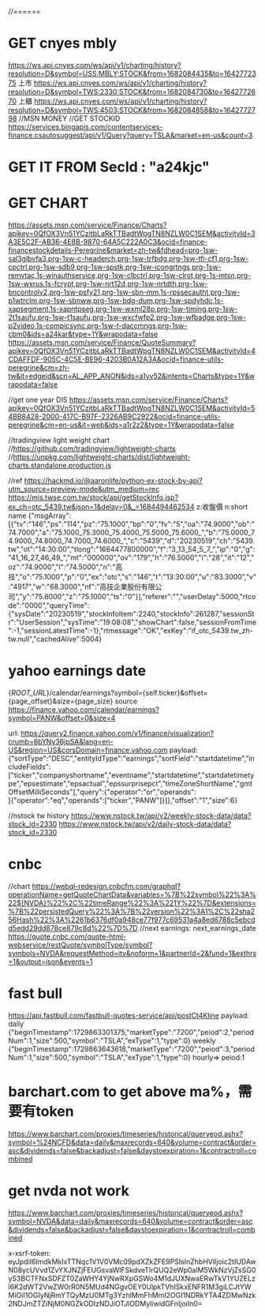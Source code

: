 //======
# GET cnyes mbly
https://ws.api.cnyes.com/ws/api/v1/charting/history?resolution=D&symbol=USS:MBLY:STOCK&from=1682084435&to=1642772375
上市
https://ws.api.cnyes.com/ws/api/v1/charting/history?resolution=D&symbol=TWS:2330:STOCK&from=1682084730&to=1642772670
上櫃
https://ws.api.cnyes.com/ws/api/v1/charting/history?resolution=D&symbol=TWS:4503:STOCK&from=1682084858&to=1642772798
//MSN MONEY
//GET STOCKID
https://services.bingapis.com/contentservices-finance.csautosuggest/api/v1/Query?query=TSLA&market=en-us&count=3
# GET IT FROM SecId : \"a24kjc\"
# GET CHART
https://assets.msn.com/service/Finance/Charts?apikey=0QfOX3Vn51YCzitbLaRkTTBadtWpgTN8NZLW0C1SEM&activityId=3A3E5C2F-AB36-4E8B-9870-64A5C222A0C3&ocid=finance-financestockdetails-Peregrine&market=zh-tw&fdhead=prg-1sw-sal3glbvfa3,prg-1sw-c-headerch,prg-1sw-trfbdg,prg-1sw-tfi-cf1,prg-1sw-cpctrl,prg-1sw-sdb9,prg-1sw-spstk,prg-1sw-icongrtngs,prg-1sw-remvtac,1s-winauthservice,prg-1sw-clbctrl,prg-1sw-clrot,prg-1s-mtsn,prg-1sw-wxrus,1s-fcrypt,prg-1sw-nrt12d,prg-1sw-nrtdth,prg-1sw-bncontrolv2,prg-1sw-psfy21,prg-1sw-sbn-mm,1s-rpssecautht,prg-1sw-p1wtrclm,prg-1sw-sbnww,prg-1sw-bdg-dum,prg-1sw-spdyhdc,1s-xapsegment,1s-xapntpseg,prg-1sw-wxml28p,prg-1sw-timing,prg-1sw-2t1saufu,prg-1sw-t1saufu,prg-1sw-wxcfwfp2,prg-1sw-wfbadge,prg-1sw-p2video,1s-compicsync,prg-1sw-t-daccmngs,prg-1sw-cbm0&ids=a24kar&type=1Y&wrapodata=false
https://assets.msn.com/service/Finance/QuoteSummary?apikey=0QfOX3Vn51YCzitbLaRkTTBadtWpgTN8NZLW0C1SEM&activityId=4CDAFFDF-905C-4C5E-BE96-4203B0A12A3A&ocid=finance-utils-peregrine&cm=zh-tw&it=edgeid&scn=AL_APP_ANON&ids=a1yv52&intents=Charts&type=1Y&wrapodata=false

//get one year DIS
https://assets.msn.com/service/Finance/Charts?apikey=0QfOX3Vn51YCzitbLaRkTTBadtWpgTN8NZLW0C1SEM&activityId=54BB8428-2000-417C-B97F-2326AB9C2922&ocid=finance-utils-peregrine&cm=en-us&it=web&ids=a1r2z2&type=1Y&wrapodata=false

//tradingview light weight chart
//https://github.com/tradingview/lightweight-charts
//https://unpkg.com/lightweight-charts/dist/lightweight-charts.standalone.production.js

//ref https://hackmd.io/@aaronlife/python-ex-stock-by-api?utm_source=preview-mode&utm_medium=rec
https://mis.twse.com.tw/stock/api/getStockInfo.jsp?ex_ch=otc_5439.tw&json=1&delay=0&_=1684494462534
z:收盤價
n:short  name
{"msgArray":[{"tv":"146","ps":"114","pz":"75.1000","bp":"0","fv":"5","oa":"74.9000","ob":"74.7000","a":"75.1000_75.3000_75.4000_75.5000_75.6000_","b":"75.0000_74.9000_74.8000_74.7000_74.6000_","c":"5439","d":"20230519","ch":"5439.tw","ot":"14:30:00","tlong":"1684477800000","f":"3_13_54_5_7_","ip":"0","g":"41_16_27_46_49_","mt":"000000","ov":"179","h":"76.5000","i":"28","it":"12","oz":"74.9000","l":"74.5000","n":"高技","o":"75.1000","p":"0","ex":"otc","s":"146","t":"13:30:00","u":"83.3000","v":"4917","w":"68.3000","nf":"高技企業股份有限公司","y":"75.8000","z":"75.1000","ts":"0"}],"referer":"","userDelay":5000,"rtcode":"0000","queryTime":{"sysDate":"20230519","stockInfoItem":2240,"stockInfo":261287,"sessionStr":"UserSession","sysTime":"19:08:08","showChart":false,"sessionFromTime":-1,"sessionLatestTime":-1},"rtmessage":"OK","exKey":"if_otc_5439.tw_zh-tw.null","cachedAlive":5004}

# yahoo earnings date
{_ROOT_URL_}/calendar/earnings?symbol={self.ticker}&offset={page_offset}&size={page_size}
source https://finance.yahoo.com/calendar/earnings?symbol=PANW&offset=0&size=4

url:
https://query2.finance.yahoo.com/v1/finance/visualization?crumb=6bYNy36jpSA&lang=en-US&region=US&corsDomain=finance.yahoo.com
payload:
{"sortType":"DESC","entityIdType":"earnings","sortField":"startdatetime","includeFields":["ticker","companyshortname","eventname","startdatetime","startdatetimetype","epsestimate","epsactual","epssurprisepct","timeZoneShortName","gmtOffsetMilliSeconds"],"query":{"operator":"or","operands":[{"operator":"eq","operands":["ticker","PANW"]}]},"offset":"1","size":6}

//nstock tw history
https://www.nstock.tw/api/v2/weekly-stock-data/data?stock_id=2330
https://www.nstock.tw/api/v2/daily-stock-data/data?stock_id=2330

# cnbc
//chart
https://webql-redesign.cnbcfm.com/graphql?operationName=getQuoteChartData&variables=%7B%22symbol%22%3A%22${NVDA}%22%2C%22timeRange%22%3A%221Y%22%7D&extensions=%7B%22persistedQuery%22%3A%7B%22version%22%3A1%2C%22sha256Hash%22%3A%2261b6376df0a948ce77f977c69531a4a8ed6788c5ebcdd5edd29dd878ce879c8d%22%7D%7D
//next earnings:  next_earnings_date
https://quote.cnbc.com/quote-html-webservice/restQuote/symbolType/symbol?symbols=NVDA&requestMethod=itv&noform=1&partnerId=2&fund=1&exthrs=1&output=json&events=1

# fast bull
https://api.fastbull.com/fastbull-quotes-service/api/postCt4Kline
payload: 
daily {"beginTimestamp":1729863301375,"marketType":"7200","peiod":2,"periodNum":1,"size":500,"symbol":"TSLA","exType":1,"type":0}
weekly {"beginTimestamp":1729863643618,"marketType":"7200","peiod":3,"periodNum":1,"size":500,"symbol":"TSLA","exType":1,"type":0}
hourly=>  peiod:1

# barchart.com to get above ma%，需要有token
https://www.barchart.com/proxies/timeseries/historical/queryeod.ashx?symbol=%24NCFD&data=daily&maxrecords=640&volume=contract&order=asc&dividends=false&backadjust=false&daystoexpiration=1&contractroll=combined
# get nvda not work
https://www.barchart.com/proxies/timeseries/historical/queryeod.ashx?symbol=NVDA&data=daily&maxrecords=640&volume=contract&order=asc&dividends=false&backadjust=false&daystoexpiration=1&contractroll=combined

x-xsrf-token:
eyJpdiI6ImdkMkIxTTNqc1V1V0VMc09pdXZkZFE9PSIsInZhbHVlIjoic2tIUDAwN08ycUVvd1ZvYXJNZjFEUGsvaWlFSkdveTlrQUQ2eWp0alM5WkNzVjZsSG0yS3BCTFNxSDFZT0ZaWHY4YjNwRXpGSWo4M1dJUXNwaERwTkV1YUZELzl6K2dWT2VwZW0rR0N5MUd4NGgvOEY0UlpkTVhISkxENFR1M3giLCJtYWMiOiI1OGIyNjRmYTQyMzU0MTg3YzhlMmFhMmI2OGI1NDRkYTA4ZDMwNzk2NDJmZTZiNjM0NGZkODIzNDJiOTJlODMyIiwidGFnIjoiIn0=

